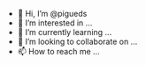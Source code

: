 - 👋 Hi, I’m @pigueds
- 👀 I’m interested in ...
- 🌱 I’m currently learning ...
- 💞️ I’m looking to collaborate on ...
- 📫 How to reach me ...

<!---
pigueds/pigueds is a ✨ special ✨ repository because its `README.md` (this file) appears on your GitHub profile.
You can click the Preview link to take a look at your changes.
--->
